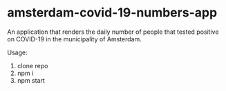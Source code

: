 # amsterdam-covid-19-numbers-app

An application that renders the daily number of people that tested positive on COVID-19 in the municipality of Amsterdam.

Usage:

1. clone repo
2. npm i
3. npm start
